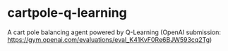 # cartpole-q-learning
A cart pole balancing agent powered by Q-Learning (OpenAI submission: https://gym.openai.com/evaluations/eval_K41KvF0Re6BJW593cq2Tg)
